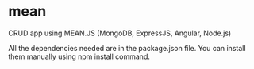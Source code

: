 # mean
CRUD app using MEAN.JS (MongoDB, ExpressJS, Angular, Node.js)

All the dependencies needed are in the package.json file.
You can install them manually using npm install command.
